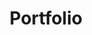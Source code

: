 ---
title: Portfolio
draft: false
projects:
- title: AmazonLit (Website)
  image: "/images/portfolio-4.jpg"
  link: "https://www.amazonlit.com/"
  description: "Client requested a simple website to showcase their services, social media and provide a way for potential clients to contact them. The website was used as a starting point for the development of the web application."
- title: AmazonLit (Web Application)
  image: "/images/portfolio-5.jpg"
  link: "https://school.amazonlit.com"
  description: "Client requested a teaching platform that would allow them to create and manage courses, quizzes, and assignments. The students get custom dashboards based on their courses and can submit assignments and quizzes. The platform also includes a chat system and a way to manage the students."
- title: Natour
  image: "/images/portfolio-1.jpg"
  link: "https://avelazquez-natour.netlify.app/"
  description: "Website for a travel company that offers tours in the wild. The website includes a landing page, a tour page, a booking page, and a contact page. The website is fully responsive and includes a custom grid system. Due to licensing issues, the link is a self-hosted version of the website with no identifying information."
- title: Nexter
  image: "/images/portfolio-2.jpg"
  link: "https://avelazquez-nexter.netlify.app/"
  description: "Website for a client that offers luxury homes. The website includes a landing page, a gallery page, a story page, and a contact page. The website was later integrated with the company's internal API to show realtime listings. Due to licensing issues, the link is a self-hosted version of the website with no identifying information."
- title: Trillo
  image: "/images/portfolio-3.jpg"
  link: "https://avelazquez-trillo.netlify.app/"
  description: "Website for a fictional company that offers hotel bookings. The website includes a landing page, a search page, a booking page, and a contact page. The website was later integrated with popular booking APIs like Expedia and Priceline to keep availability as close to realtime as possible. Due to licensing issues, the link is a self-hosted version of the website with no identifying information."
- title: System On Grid
  image: "/images/portfolio-6.jpg"
  link: "https://systemongrid.com/"
  description: "Website for a fictional company that offers hotel bookings. The website includes a landing page, a search page, a booking page, and a contact page. The website was later integrated with popular booking APIs like Expedia and Priceline to keep availability as close to realtime as possible."
---